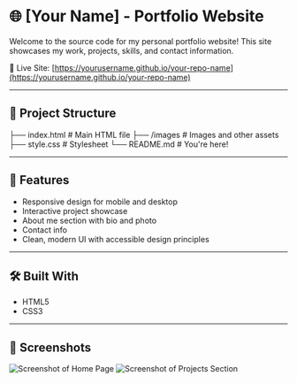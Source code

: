 # 🌐 [Your Name] - Portfolio Website

Welcome to the source code for my personal portfolio website! This site showcases my work, projects, skills, and contact information. 

🔗 Live Site: [https://yourusername.github.io/your-repo-name](https://yourusername.github.io/your-repo-name)

---

## 📁 Project Structure

├── index.html # Main HTML file
├── /images # Images and other assets
├── style.css # Stylesheet
└── README.md # You're here!

---

## 🚀 Features

- Responsive design for mobile and desktop
- Interactive project showcase
- About me section with bio and photo
- Contact info
- Clean, modern UI with accessible design principles

---

## 🛠️ Built With

- HTML5
- CSS3

---

## 📸 Screenshots

![Screenshot of Home Page](assets/screenshots/homepage.png)
![Screenshot of Projects Section](assets/screenshots/projects.png)
